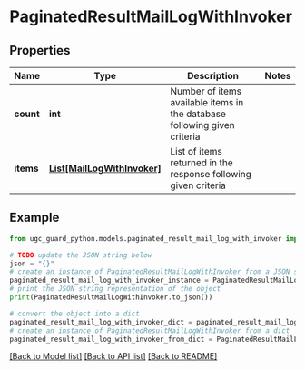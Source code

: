 # PaginatedResultMailLogWithInvoker


## Properties

Name | Type | Description | Notes
------------ | ------------- | ------------- | -------------
**count** | **int** | Number of items available items in the database following given criteria | 
**items** | [**List[MailLogWithInvoker]**](MailLogWithInvoker.md) | List of items returned in the response following given criteria | 

## Example

```python
from ugc_guard_python.models.paginated_result_mail_log_with_invoker import PaginatedResultMailLogWithInvoker

# TODO update the JSON string below
json = "{}"
# create an instance of PaginatedResultMailLogWithInvoker from a JSON string
paginated_result_mail_log_with_invoker_instance = PaginatedResultMailLogWithInvoker.from_json(json)
# print the JSON string representation of the object
print(PaginatedResultMailLogWithInvoker.to_json())

# convert the object into a dict
paginated_result_mail_log_with_invoker_dict = paginated_result_mail_log_with_invoker_instance.to_dict()
# create an instance of PaginatedResultMailLogWithInvoker from a dict
paginated_result_mail_log_with_invoker_from_dict = PaginatedResultMailLogWithInvoker.from_dict(paginated_result_mail_log_with_invoker_dict)
```
[[Back to Model list]](../README.md#documentation-for-models) [[Back to API list]](../README.md#documentation-for-api-endpoints) [[Back to README]](../README.md)


